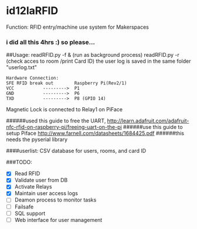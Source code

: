 id12laRFID
==========

Function: RFID entry/machine use system for Makerspaces

### i did all this 4hrs :) so please...

##Usage:
    readRFID.py -f & (run as background process)
    readRFID.py -r <room1> (check acces to room /print Card ID)
the user log is saved in the same folder "userlog.txt"

    Hardware Connection:
    SFE RFID break out        Raspberry Pi(Rev2/1)
    VCC           --------->  P1
    GND           --------->  P6
    TXD           --------->  P8 (GPIO 14)
   
Magnetic Lock is connected to Relay1 on PiFace

######used this guide to free the UART, http://learn.adafruit.com/adafruit-nfc-rfid-on-raspberry-pi/freeing-uart-on-the-pi
######use this guide to setup Piface http://www.farnell.com/datasheets/1684425.pdf
######this needs the pyserial library

####userlist:
CSV database for users, rooms, and card ID

 
###TODO:
 - [x] Read RFID
 - [x] Validate user from DB
 - [x] Activate Relays
 - [x] Maintain user access logs
 - [ ] Deamon process to monitor tasks
 - [ ] Failsafe
 - [ ] SQL support
 - [ ] Web interface for user management
